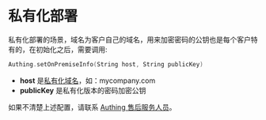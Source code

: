 # 私有化部署

<LastUpdated/>

私有化部署的场景，域名为客户自己的域名，用来加密密码的公钥也是每个客户特有的，在初始化之后，需要调用:

```swift
Authing.setOnPremiseInfo(String host, String publicKey)
```

* **host** 是[私有化域名](https://docs.authing.cn/v2/guides/customize/domain/customized-domain.html)，如：mycompany.com
* **publicKey** 是私有化版本的密码加密公钥

如果不清楚上述配置，请联系 [Authing 售后服务人员](csm@authing.cn)。

